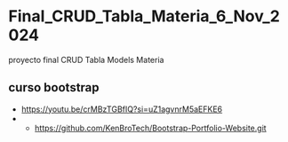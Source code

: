 # Final_CRUD_Tabla_Materia_6_Nov_2024
proyecto final CRUD Tabla Models Materia

## curso bootstrap
- https://youtu.be/crMBzTGBfIQ?si=uZ1agvnrM5aEFKE6
- - https://github.com/KenBroTech/Bootstrap-Portfolio-Website.git

